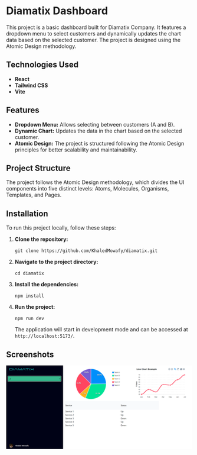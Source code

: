   <h1>Diamatix Dashboard</h1>
    <p>This project is a basic dashboard built for Diamatix Company. It features a dropdown menu to select customers and 
    dynamically updates the chart data based on the selected customer. The project is designed using the Atomic Design methodology.</p>
    <h2>Technologies Used</h2>
    <ul>
        <li><strong>React</strong></li>
        <li><strong>Tailwind CSS</strong></li>
        <li><strong>Vite</strong></li>
    </ul>
    <h2>Features</h2>
    <ul>
        <li><strong>Dropdown Menu:</strong> Allows selecting between customers (A and B).</li>
        <li><strong>Dynamic Chart:</strong> Updates the data in the chart based on the selected customer.</li>
        <li><strong>Atomic Design:</strong> The project is structured following the Atomic Design principles for better scalability and maintainability.</li>
    </ul>
    <h2>Project Structure</h2>
    <p>The project follows the Atomic Design methodology, which divides the UI components into five distinct levels: Atoms, Molecules, Organisms, Templates, and Pages.</p>
    <h2>Installation</h2>
    <p>To run this project locally, follow these steps:</p>
    <ol>
        <li><strong>Clone the repository:</strong></li>
        <pre><code>git clone https://github.com/KhaledMowafy/diamatix.git</code></pre>
        <li><strong>Navigate to the project directory:</strong></li>
        <pre><code>cd diamatix</code></pre>
        <li><strong>Install the dependencies:</strong></li>
        <pre><code>npm install</code></pre>
        <li><strong>Run the project:</strong></li>
        <pre><code>npm run dev</code></pre>
        <p>The application will start in development mode and can be accessed at <code>http://localhost:5173/</code>.</p>
    </ol>
    <h2>Screenshots</h2>
    <p><img src="dashboard.png" alt="Dashboard Screenshot" /></p>
    
    